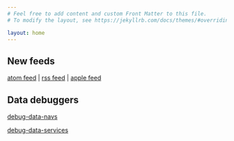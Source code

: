 ```yaml
---
# Feel free to add content and custom Front Matter to this file.
# To modify the layout, see https://jekyllrb.com/docs/themes/#overriding-theme-defaults

layout: home
---
```


## New feeds
[atom feed](feed.xml) | 
[rss feed](feed-rss.xml) |
[apple feed](feed-rss-apple-podcasts.xml)

## Data debuggers
[debug-data-navs](debug-data-navs.html)

[debug-data-services](debug-data-services.html)
